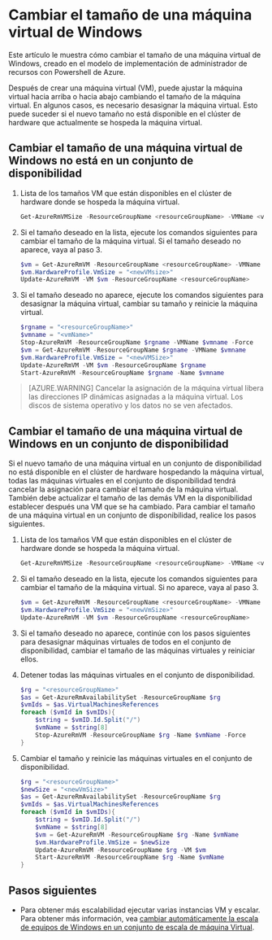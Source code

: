 <properties
    pageTitle="Cambiar el tamaño de una máquina virtual de Windows | Microsoft Azure"
    description="Cambiar el tamaño de una máquina virtual de Windows creada en el modelo de implementación de administrador de recursos, uso de Powershell de Azure."
    services="virtual-machines-windows"
    documentationCenter=""
    authors="Drewm3"
    manager="timlt"
    editor=""
    tags="azure-resource-manager"/>

<tags
    ms.service="virtual-machines-windows"
    ms.workload="na"
    ms.tgt_pltfrm="vm-windows"
    ms.devlang="na"
    ms.topic="article"
    ms.date="10/19/2016"
    ms.author="drewm"/>

    
# <a name="resize-a-windows-vm"></a>Cambiar el tamaño de una máquina virtual de Windows

Este artículo le muestra cómo cambiar el tamaño de una máquina virtual de Windows, creado en el modelo de implementación de administrador de recursos con Powershell de Azure.

Después de crear una máquina virtual (VM), puede ajustar la máquina virtual hacia arriba o hacia abajo cambiando el tamaño de la máquina virtual. En algunos casos, es necesario desasignar la máquina virtual. Esto puede suceder si el nuevo tamaño no está disponible en el clúster de hardware que actualmente se hospeda la máquina virtual.

## <a name="resize-a-windows-vm-not-in-an-availability-set"></a>Cambiar el tamaño de una máquina virtual de Windows no está en un conjunto de disponibilidad

1. Lista de los tamaños VM que están disponibles en el clúster de hardware donde se hospeda la máquina virtual. 

    ```powershell
    Get-AzureRmVMSize -ResourceGroupName <resourceGroupName> -VMName <vmName> 
    ```

2. Si el tamaño deseado en la lista, ejecute los comandos siguientes para cambiar el tamaño de la máquina virtual. Si el tamaño deseado no aparece, vaya al paso 3.

    ```powershell
    $vm = Get-AzureRmVM -ResourceGroupName <resourceGroupName> -VMName <vmName>
    $vm.HardwareProfile.VmSize = "<newVMsize>"
    Update-AzureRmVM -VM $vm -ResourceGroupName <resourceGroupName>
    ```

3. Si el tamaño deseado no aparece, ejecute los comandos siguientes para desasignar la máquina virtual, cambiar su tamaño y reinicie la máquina virtual.

    ```powershell
    $rgname = "<resourceGroupName>"
    $vmname = "<vmName>"
    Stop-AzureRmVM -ResourceGroupName $rgname -VMName $vmname -Force
    $vm = Get-AzureRmVM -ResourceGroupName $rgname -VMName $vmname
    $vm.HardwareProfile.VmSize = "<newVMSize>"
    Update-AzureRmVM -VM $vm -ResourceGroupName $rgname
    Start-AzureRmVM -ResourceGroupName $rgname -Name $vmname
    ```

> [AZURE.WARNING] Cancelar la asignación de la máquina virtual libera las direcciones IP dinámicas asignadas a la máquina virtual. Los discos de sistema operativo y los datos no se ven afectados. 

## <a name="resize-a-windows-vm-in-an-availability-set"></a>Cambiar el tamaño de una máquina virtual de Windows en un conjunto de disponibilidad

Si el nuevo tamaño de una máquina virtual en un conjunto de disponibilidad no está disponible en el clúster de hardware hospedando la máquina virtual, todas las máquinas virtuales en el conjunto de disponibilidad tendrá cancelar la asignación para cambiar el tamaño de la máquina virtual. También debe actualizar el tamaño de las demás VM en la disponibilidad establecer después una VM que se ha cambiado. Para cambiar el tamaño de una máquina virtual en un conjunto de disponibilidad, realice los pasos siguientes.

1. Lista de los tamaños VM que están disponibles en el clúster de hardware donde se hospeda la máquina virtual.

    ```powershell
    Get-AzureRmVMSize -ResourceGroupName <resourceGroupName> -VMName <vmName>
    ```

2. Si el tamaño deseado en la lista, ejecute los comandos siguientes para cambiar el tamaño de la máquina virtual. Si no aparece, vaya al paso 3.

    ```powershell
    $vm = Get-AzureRmVM -ResourceGroupName <resourceGroupName> -VMName <vmName>
    $vm.HardwareProfile.VmSize = "<newVmSize>"
    Update-AzureRmVM -VM $vm -ResourceGroupName <resourceGroupName>
    ```

3. Si el tamaño deseado no aparece, continúe con los pasos siguientes para desasignar máquinas virtuales de todos en el conjunto de disponibilidad, cambiar el tamaño de las máquinas virtuales y reiniciar ellos.

4.  Detener todas las máquinas virtuales en el conjunto de disponibilidad.

    ```powershell
    $rg = "<resourceGroupName>"
    $as = Get-AzureRmAvailabilitySet -ResourceGroupName $rg
    $vmIds = $as.VirtualMachinesReferences
    foreach ($vmId in $vmIDs){
        $string = $vmID.Id.Split("/")
        $vmName = $string[8]
        Stop-AzureRmVM -ResourceGroupName $rg -Name $vmName -Force
    } 
    ```
              
5.  Cambiar el tamaño y reinicie las máquinas virtuales en el conjunto de disponibilidad.

    ```powershell
    $rg = "<resourceGroupName>"
    $newSize = "<newVmSize>"
    $as = Get-AzureRmAvailabilitySet -ResourceGroupName $rg
    $vmIds = $as.VirtualMachinesReferences
    foreach ($vmId in $vmIDs){
        $string = $vmID.Id.Split("/")
        $vmName = $string[8]
        $vm = Get-AzureRmVM -ResourceGroupName $rg -Name $vmName
        $vm.HardwareProfile.VmSize = $newSize
        Update-AzureRmVM -ResourceGroupName $rg -VM $vm
        Start-AzureRmVM -ResourceGroupName $rg -Name $vmName
    }
    ```

## <a name="next-steps"></a>Pasos siguientes

- Para obtener más escalabilidad ejecutar varias instancias VM y escalar. Para obtener más información, vea [cambiar automáticamente la escala de equipos de Windows en un conjunto de escala de máquina Virtual](../virtual-machine-scale-sets/virtual-machine-scale-sets-windows-autoscale.md).



